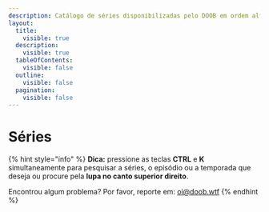 ```yaml
---
description: Catálogo de séries disponibilizadas pelo DOOB em ordem alfabética.
layout:
  title:
    visible: true
  description:
    visible: true
  tableOfContents:
    visible: false
  outline:
    visible: false
  pagination:
    visible: false
---
```


# Séries

{% hint style="info" %}
**Dica:** pressione as teclas **CTRL** e **K** simultaneamente para pesquisar a séries, o episódio ou a temporada que deseja ou procure pela **lupa no canto superior direito**.

Encontrou algum problema? Por favor, reporte em: [oi@doob.wtf](mailto:oi@doob.wtf)
{% endhint %}
